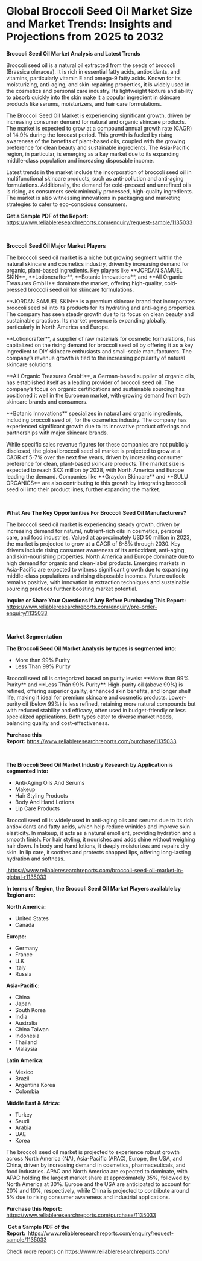 <p><h1>Global Broccoli Seed Oil Market Size and Market Trends: Insights and Projections from 2025 to 2032</h1></p><p><strong>Broccoli Seed Oil Market Analysis and Latest Trends</strong></p>
<p><p>Broccoli seed oil is a natural oil extracted from the seeds of broccoli (Brassica oleracea). It is rich in essential fatty acids, antioxidants, and vitamins, particularly vitamin E and omega-9 fatty acids. Known for its moisturizing, anti-aging, and skin-repairing properties, it is widely used in the cosmetics and personal care industry. Its lightweight texture and ability to absorb quickly into the skin make it a popular ingredient in skincare products like serums, moisturizers, and hair care formulations.</p><p>The Broccoli Seed Oil Market is experiencing significant growth, driven by increasing consumer demand for natural and organic skincare products. The market is expected to grow at a compound annual growth rate (CAGR) of 14.9% during the forecast period. This growth is fueled by rising awareness of the benefits of plant-based oils, coupled with the growing preference for clean beauty and sustainable ingredients. The Asia-Pacific region, in particular, is emerging as a key market due to its expanding middle-class population and increasing disposable income.</p><p>Latest trends in the market include the incorporation of broccoli seed oil in multifunctional skincare products, such as anti-pollution and anti-aging formulations. Additionally, the demand for cold-pressed and unrefined oils is rising, as consumers seek minimally processed, high-quality ingredients. The market is also witnessing innovations in packaging and marketing strategies to cater to eco-conscious consumers.</p></p>
<p><strong>Get a Sample PDF of the Report:&nbsp;</strong> <a href="https://www.reliableresearchreports.com/enquiry/request-sample/1135033?utm_campaign=2204&utm_medium=2&utm_source=Github&utm_content=ia&utm_term=26012025&utm_id=broccoli-seed-oil">https://www.reliableresearchreports.com/enquiry/request-sample/1135033</a></p>
<p>&nbsp;</p>
<p><strong>Broccoli Seed Oil Major Market Players</strong></p>
<p><p>The broccoli seed oil market is a niche but growing segment within the natural skincare and cosmetics industry, driven by increasing demand for organic, plant-based ingredients. Key players like **JORDAN SAMUEL SKIN**, **Lotioncrafter**, **Botanic Innovations**, and **All Organic Treasures GmbH** dominate the market, offering high-quality, cold-pressed broccoli seed oil for skincare formulations.</p><p>**JORDAN SAMUEL SKIN** is a premium skincare brand that incorporates broccoli seed oil into its products for its hydrating and anti-aging properties. The company has seen steady growth due to its focus on clean beauty and sustainable practices. Its market presence is expanding globally, particularly in North America and Europe.</p><p>**Lotioncrafter**, a supplier of raw materials for cosmetic formulations, has capitalized on the rising demand for broccoli seed oil by offering it as a key ingredient to DIY skincare enthusiasts and small-scale manufacturers. The company’s revenue growth is tied to the increasing popularity of natural skincare solutions.</p><p>**All Organic Treasures GmbH**, a German-based supplier of organic oils, has established itself as a leading provider of broccoli seed oil. The company’s focus on organic certifications and sustainable sourcing has positioned it well in the European market, with growing demand from both skincare brands and consumers.</p><p>**Botanic Innovations** specializes in natural and organic ingredients, including broccoli seed oil, for the cosmetics industry. The company has experienced significant growth due to its innovative product offerings and partnerships with major skincare brands.</p><p>While specific sales revenue figures for these companies are not publicly disclosed, the global broccoli seed oil market is projected to grow at a CAGR of 5-7% over the next five years, driven by increasing consumer preference for clean, plant-based skincare products. The market size is expected to reach $XX million by 2028, with North America and Europe leading the demand. Companies like **Graydon Skincare** and **SULU ORGANICS** are also contributing to this growth by integrating broccoli seed oil into their product lines, further expanding the market.</p></p>
<p>&nbsp;</p>
<p><strong>What Are The Key Opportunities For Broccoli Seed Oil Manufacturers?</strong></p>
<p><p>The broccoli seed oil market is experiencing steady growth, driven by increasing demand for natural, nutrient-rich oils in cosmetics, personal care, and food industries. Valued at approximately USD 50 million in 2023, the market is projected to grow at a CAGR of 6-8% through 2030. Key drivers include rising consumer awareness of its antioxidant, anti-aging, and skin-nourishing properties. North America and Europe dominate due to high demand for organic and clean-label products. Emerging markets in Asia-Pacific are expected to witness significant growth due to expanding middle-class populations and rising disposable incomes. Future outlook remains positive, with innovation in extraction techniques and sustainable sourcing practices further boosting market potential.</p></p>
<p><strong>Inquire or Share Your Questions If Any Before Purchasing This Report:</strong> <a href="https://www.reliableresearchreports.com/enquiry/pre-order-enquiry/1135033?utm_campaign=2204&utm_medium=2&utm_source=Github&utm_content=ia&utm_term=26012025&utm_id=broccoli-seed-oil">https://www.reliableresearchreports.com/enquiry/pre-order-enquiry/1135033</a></p>
<p>&nbsp;</p>
<p><strong>Market Segmentation</strong></p>
<p><strong>The Broccoli Seed Oil Market Analysis by types is segmented into:</strong></p>
<p><ul><li>More than 99% Purity</li><li>Less Than 99% Purity</li></ul></p>
<p><p>Broccoli seed oil is categorized based on purity levels: **More than 99% Purity** and **Less Than 99% Purity**. High-purity oil (above 99%) is refined, offering superior quality, enhanced skin benefits, and longer shelf life, making it ideal for premium skincare and cosmetic products. Lower-purity oil (below 99%) is less refined, retaining more natural compounds but with reduced stability and efficacy, often used in budget-friendly or less specialized applications. Both types cater to diverse market needs, balancing quality and cost-effectiveness.</p></p>
<p><strong>Purchase this Report:&nbsp;</strong><a href="https://www.reliableresearchreports.com/purchase/1135033?utm_campaign=2204&utm_medium=2&utm_source=Github&utm_content=ia&utm_term=26012025&utm_id=broccoli-seed-oil">https://www.reliableresearchreports.com/purchase/1135033</a></p>
<p>&nbsp;</p>
<p><strong>The Broccoli Seed Oil Market Industry Research by Application is segmented into:</strong></p>
<p><ul><li>Anti-Aging Oils And Serums</li><li>Makeup</li><li>Hair Styling Products</li><li>Body And Hand Lotions</li><li>Lip Care Products</li></ul></p>
<p><p>Broccoli seed oil is widely used in anti-aging oils and serums due to its rich antioxidants and fatty acids, which help reduce wrinkles and improve skin elasticity. In makeup, it acts as a natural emollient, providing hydration and a smooth finish. For hair styling, it nourishes and adds shine without weighing hair down. In body and hand lotions, it deeply moisturizes and repairs dry skin. In lip care, it soothes and protects chapped lips, offering long-lasting hydration and softness.</p></p>
<p><a href="https://www.reliableresearchreports.com/broccoli-seed-oil-market-in-global-r1135033?utm_campaign=2204&utm_medium=2&utm_source=Github&utm_content=ia&utm_term=26012025&utm_id=broccoli-seed-oil">&nbsp;https://www.reliableresearchreports.com/broccoli-seed-oil-market-in-global-r1135033</a></p>
<p><strong>In terms of Region, the Broccoli Seed Oil Market Players available by Region are:</strong></p>
<p>
    <p> <strong> North America: </strong>
        <ul>
            <li>United States</li>
            <li>Canada</li>
        </ul>
        </p> 
    <p> <strong> Europe: </strong>
        <ul>
            <li>Germany</li>
            <li>France</li>
            <li>U.K.</li>
            <li>Italy</li>
            <li>Russia</li>
        </ul>
        </p> 
    <p> <strong> Asia-Pacific: </strong>
        <ul>
            <li>China</li>
            <li>Japan</li>
            <li>South Korea</li>
            <li>India</li>
            <li>Australia</li>
            <li>China Taiwan</li>
            <li>Indonesia</li>
            <li>Thailand</li>
            <li>Malaysia</li>
        </ul>
        </p> 
    <p> <strong> Latin America: </strong>
        <ul>
            <li>Mexico</li>
            <li>Brazil</li>
            <li>Argentina Korea</li>
            <li>Colombia</li>
        </ul>
        </p> 
    <p> <strong> Middle East & Africa: </strong>
        <ul>
            <li>Turkey</li>
            <li>Saudi</li>
            <li>Arabia</li>
            <li>UAE</li>
            <li>Korea</li>
        </ul>
    </p>
    </p>
<p><p>The broccoli seed oil market is projected to experience robust growth across North America (NA), Asia-Pacific (APAC), Europe, the USA, and China, driven by increasing demand in cosmetics, pharmaceuticals, and food industries. APAC and North America are expected to dominate, with APAC holding the largest market share at approximately 35%, followed by North America at 30%. Europe and the USA are anticipated to account for 20% and 10%, respectively, while China is projected to contribute around 5% due to rising consumer awareness and industrial applications.</p></p>
<p><strong>Purchase this Report: </strong><a href="https://www.reliableresearchreports.com/purchase/1135033?utm_campaign=2204&utm_medium=2&utm_source=Github&utm_content=ia&utm_term=26012025&utm_id=broccoli-seed-oil">https://www.reliableresearchreports.com/purchase/1135033</a></p>
<p>&nbsp;<strong>Get a Sample PDF of the Report:&nbsp;&nbsp;</strong><a href="https://www.reliableresearchreports.com/enquiry/request-sample/1135033?utm_campaign=2204&utm_medium=2&utm_source=Github&utm_content=ia&utm_term=26012025&utm_id=broccoli-seed-oil">https://www.reliableresearchreports.com/enquiry/request-sample/1135033</a></p>
<p><strong></strong></p>
<p>Check more reports on <a href="https://www.reliableresearchreports.com/?utm_campaign=2204&utm_medium=2&utm_source=Github&utm_content=ia&utm_term=26012025&utm_id=broccoli-seed-oil">https://www.reliableresearchreports.com/</a></p>